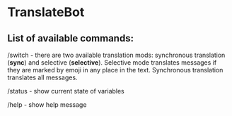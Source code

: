 # TranslateBot

## List of available commands:

/switch - there are two available translation mods: synchronous translation (**sync**) and selective (**selective**). Selective mode translates messages if they are marked by emoji in any place in the text. Synchronous translation translates all messages.

/status - show current state of variables

/help - show help message
